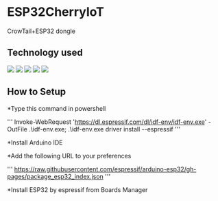 # ESP32CherryIoT

CrowTail+ESP32 dongle

## Technology used

<img src="https://img.shields.io/badge/-Arduino-00979D.svg?logo=arduino&style=plastic">
<img src="https://img.shields.io/badge/-Cplusplus-00599C.svg?logo=cplusplus&style=plastic">
<img src="https://img.shields.io/badge/-Github-181717.svg?logo=github&style=plastic">
<img src="https://img.shields.io/badge/-WiFi-666666.svg?logo=RSS&style=plastic">
<img src="https://img.shields.io/badge/-Bluetooth-666666.svg?logo=Bluetooth&style=plastic">

## How to Setup

*Type this command in powershell

'''
Invoke-WebRequest 'https://dl.espressif.com/dl/idf-env/idf-env.exe' -OutFile .\idf-env.exe; .\idf-env.exe driver install --espressif
'''

*Install Arduino IDE

*Add the following URL to your preferences

'''
https://raw.githubusercontent.com/espressif/arduino-esp32/gh-pages/package_esp32_index.json
'''

*Install ESP32 by espressif from Boards Manager